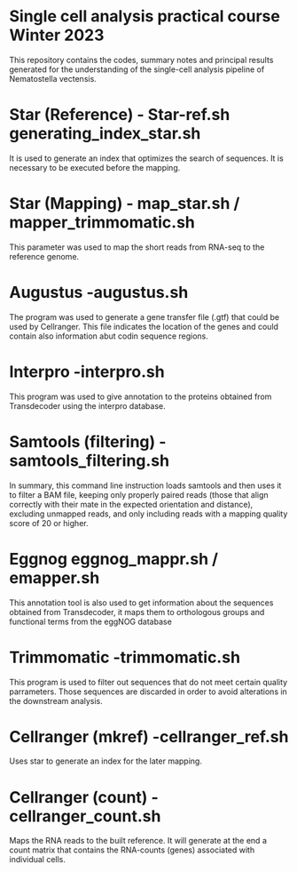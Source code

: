 # Single cell analysis practical course Winter 2023
This repository contains the codes, summary notes and principal results generated for the understanding of the single-cell analysis pipeline of Nematostella vectensis. 

# Star (Reference) - Star-ref.sh generating_index_star.sh
It is used to generate an index that optimizes the search of sequences. It is necessary to be executed before the mapping.

# Star (Mapping) - map_star.sh / mapper_trimmomatic.sh
This parameter was used to map the short reads from RNA-seq to the reference genome. 

# Augustus -augustus.sh
The program was used to generate a gene transfer file (.gtf) that could be used by Cellranger. This file indicates the location of the genes and could contain also information abut codin sequence regions. 


# Interpro -interpro.sh
This program was used to give annotation to the proteins obtained from Transdecoder using the interpro database.

# Samtools (filtering) -samtools_filtering.sh

In summary, this command line instruction loads samtools and then uses it to filter a BAM file, keeping only properly paired reads (those that align correctly with their mate in the expected orientation and distance), excluding unmapped reads, and only including reads with a mapping quality score of 20 or higher. 

# Eggnog eggnog_mappr.sh / emapper.sh

This annotation tool is also used to get information about the sequences obtained from Transdecoder, it maps them to orthologous groups and functional terms from the eggNOG database

# Trimmomatic -trimmomatic.sh

This program is used to filter out sequences that do not meet certain quality parrameters. Those sequences are discarded in order to avoid alterations in the downstream analysis. 

# Cellranger (mkref) -cellranger_ref.sh  

Uses star to generate an index for the later mapping.

# Cellranger (count) -cellranger_count.sh
Maps the RNA reads to the built reference. It will generate at the end a count matrix that contains the RNA-counts (genes) associated with individual cells.
